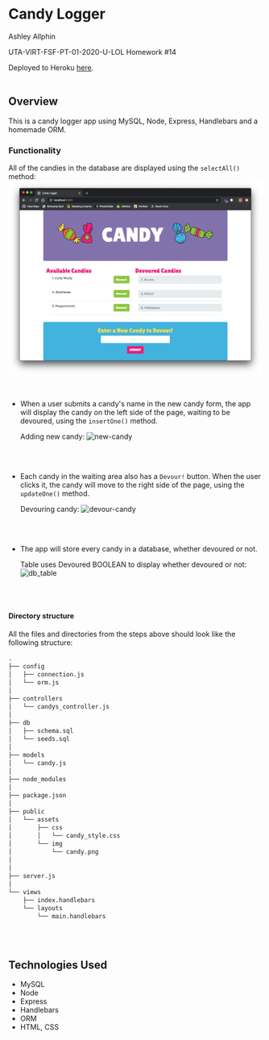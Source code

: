 Candy Logger
======


Ashley Allphin

UTA-VIRT-FSF-PT-01-2020-U-LOL Homework #14

Deployed to Heroku [here](https://candy-codingbootcamp-14.herokuapp.com/).
<br/><br/>


## Overview

This is a candy logger app using MySQL, Node, Express, Handlebars and a homemade ORM.

### Functionality

All of the candies in the database are displayed using the `selectAll()` method: 
![homepage][image]

[image]: public/assets/images/candy-index.png "Homepage"  
<br/>


* When a user submits a candy's name in the new candy form, the app will display the candy on the left side of the page, waiting to be devoured, using the `insertOne()` method.

    Adding new candy: 
    ![new-candy][image1]

    [image1]: public/assets/videos/new-candy.gif "Adding New Candy Action"  
<br/><br/>

* Each candy in the waiting area also has a `Devour!` button. When the user clicks it, the candy will move to the right side of the page, using the `updateOne()` method.

    Devouring candy: 
    ![devour-candy][image2]

    [image2]: public/assets/videos/devour-candy.gif "Devouring Candy Action"  
  <br/><br/>


* The app will store every candy in a database, whether devoured or not.

    Table uses Devoured BOOLEAN to display whether devoured or not: 
    ![db_table][image3]

    [image3]: public/assets/images/db-table.png "db_table"  
<br/><br/>


#### Directory structure

All the files and directories from the steps above should look like the following structure:

```
.
├── config
│   ├── connection.js
│   └── orm.js
│ 
├── controllers
│   └── candys_controller.js
│
├── db
│   ├── schema.sql
│   └── seeds.sql
│
├── models
│   └── candy.js
│ 
├── node_modules
│ 
├── package.json
│
├── public
│   └── assets
│       ├── css
│       │   └── candy_style.css
│       └── img
│           └── candy.png
│   
│
├── server.js
│
└── views
    ├── index.handlebars
    └── layouts
        └── main.handlebars
```
<br/><br/>



## Technologies Used
* MySQL
* Node 
* Express
* Handlebars
* ORM
* HTML, CSS